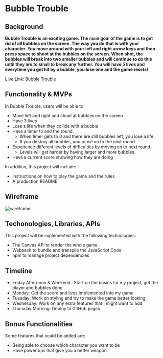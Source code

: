 
# Bubble Trouble

## Background 
**Bubble Trouble is an exciting game. The main goal of the game is to get rid of all bubbles on the screen. The way you do that is with your character. You move around with your left and right arrow keys and then press space to shoot at the bubbles on the screen. 
 When shot, the bubbles will break into two smaller bubbles and will continue to do this until they are to small to break any further. You will have 5 lives and everytime you get hit by a bubble, you lose one and the game resets!**
 
 Live Link: [Bubble Trouble](https://waj919.github.io/javascript_project/)
 
 
 ## Functionality & MVPs
 In Bubble Trouble, users will be able to: 
  * Move left and right and shoot at bubbles on the screen
  * Have 3 lives
  * Lose a life when they collide with a bubble
  * Have a timer to end the round.
     * When timer gets to 0 and there are still bubbles left, you lose a life.
     * If you destroy all bubbles, you move on to the next round
  * Experience different levels of difficulties by moving on to next round
     * Levels will get harder by having larger and more bubbles.
  * Have a current score showing how they are doing
  

In addition, this project will include:
  * Instructions on how to play the game and the rules
  * A production README


## Wireframe


![wireframe](https://user-images.githubusercontent.com/85583728/130076590-7ebe5c14-37e4-4d23-a3ff-71392dc8c24d.png)



## Techonologies, Libraries, APIs
This project will be implemented with the following technologies:
  * The Canvas APi to render the whole game
  * Webpack to bundle and transpile the JavaScript Code
  * npm to manage project dependencies
 
## Timeline
  * Friday Afternoon & Weekend : Start on the basics for my project, get the player and bubbles done. 
  * Monday: Get the score and lives implemented into my game
  * Tuesday: Work on styling and try to make the game better looking
  * Wednesday: Work on any extra features that I might want to add
  * Thursday Morning: Deploy to GitHub pages

## Bonus Functionalities
Some features that could be added are:
* Being able to choose which character you want to be
* Have power ups that give you a better weapon


